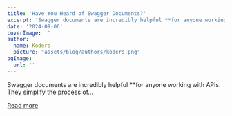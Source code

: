 ```yaml
---
title: 'Have You Heard of Swagger Documents?'
excerpt: 'Swagger documents are incredibly helpful **for anyone working with APIs. They simplify the process of...'
date: '2024-09-06'
coverImage: ''
author:
  name: Koders
  picture: "assets/blog/authors/koders.png"
ogImage:
  url: ''
---
```


Swagger documents are incredibly helpful **for anyone working with APIs. They simplify the process of...

[Read more](https://dev.to/ejime_oghenefejiro_f906bc/have-you-heard-of-swagger-documents-4a6n)
